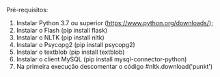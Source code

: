 Pré-requisitos:

1) Instalar Python 3.7 ou superior (https://www.python.org/downloads/);
2) Instalar o Flash (pip install flask)
3) Instalar o NLTK (pip install nltk)
4) Instalar o Psycopg2 (pip install psycopg2)
5) Instalar o textblob (pip install textblob)
6) Instalar o client MySQL (pip install mysql-connector-python)
7) Na primeira execução descomentar o código #nltk.download('punkt')
